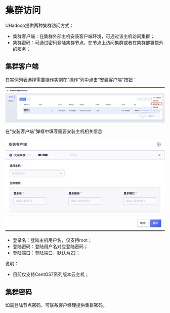 # 集群访问

UHadoop提供两种集群访问方式：
* 集群客户端：在集群外部主机安装客户端环境，可通过该主机访问集群；
* 集群密码：可通过密码登陆集群节点，在节点上访问集群或者在集群部署额外的服务；

## 集群客户端

在实例列表选择需要操作实例在“操作”列中点击“安装客户端”按钮：

![instance_list_operation](../../images/operate/instance_list_operation.png)

在“安装客户端”弹框中填写需要安装主机相关信息

![instance_client_instal](../../images/operate/instance_client_instal.png)

* 登录名：登陆主机用户名，仅支持root；
* 登陆密码：登陆用户名对应登陆密码；
* 登陆端口：登陆端口，默认为22；

说明：
* 目前仅支持CentOS7系列版本云主机；

## 集群密码

如需登陆节点密码，可联系客户经理提供集群密码。





